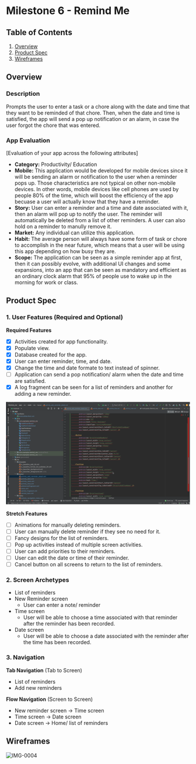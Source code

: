 # Milestone 6 - Remind Me

## Table of Contents

1. [Overview](#Overview)
1. [Product Spec](#Product-Spec)
1. [Wireframes](#Wireframes)

## Overview

### Description

Prompts the user to enter a task or a chore along with the date and time that they want to be reminded of that chore. Then, when the date and time is satisfied, the app will send a pop up notification or an alarm, in case the user forgot the chore that was entered. 

### App Evaluation

[Evaluation of your app across the following attributes]
- **Category:** Productivity/ Education
- **Mobile:** This application would be developed for mobile devices since it will be sending an alarm or notification to the user when a reminder pops up. Those characteristics are not typical on other non-mobile devices. In other words, mobile devices like cell phones are used by people 80% of the time, which will boost the efficiency of the app becuase a user will actually know that they have a reminder.
- **Story:** User can enter a reminder and a time and date associated with it, then an alarm will pop up to notify the user. The reminder will automatically be deleted from a list of other reminders. A user can also hold on a reminder to manully remove it.
- **Market:** Any individual can utilize this application.
- **Habit:** The average person will always have some form of task or chore to accomplish in the near future, which means that a user will be using this app depending on how busy they are. 
- **Scope:** The application can be seen as a simple reminder app at first, then it can possibly evolve, with additional UI changes and some expansions, into an app that can be seen as mandatory and efficient as an ordinary clock alarm that 95% of people use to wake up in the morning for work or class.

## Product Spec

### 1. User Features (Required and Optional)

**Required Features**

* [X] Activities created for app functionality.
* [X] Populate view.
* [X] Database created for the app.
* [X] User can enter reminder, time, and date.
* [X] Change the time and date formate to text instead of spinner.
* [ ] Application can send a pop notification/ alarm when the date and time are satisfied.
* [X] A log fragment can be seen for a list of reminders and another for adding a new reminder.

<img src='Week12-1.gif' title='Video Walkthrough' width='' alt='Video Walkthrough' />

**Stretch Features**

* [ ] Animations for manually deleting reminders.
* [ ] User can manually delete reminder if they see no need for it.
* [ ] Fancy designs for the list of reminders.
* [ ] Pop up activities instead of multiple screen activities.
* [ ] User can add priorities to their reminders.
* [ ] User can edit the date or time of their reminder.
* [ ] Cancel button on all screens to return to the list of reminders.

### 2. Screen Archetypes

- List of reminders
- New Reminder screen
  - User can enter a note/ reminder
- Time screen
  - User will be able to choose a time associated with that reminder after the reminder has been recorded.
- Date screen
  - User will be able to choose a date associated with the reminder after the time has been recorded.

### 3. Navigation

**Tab Navigation** (Tab to Screen)

* List of reminders
* Add new reminders

**Flow Navigation** (Screen to Screen)

- New reminder screen -> Time screen
- Time screen -> Date screen
- Date screen -> Home/ list of reminders


## Wireframes
![IMG-0004](https://user-images.githubusercontent.com/111332329/194975566-d8705d03-fec4-4bb0-b33e-dbb3d71e0f22.jpg)


